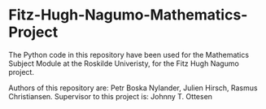 # Fitz-Hugh-Nagumo-Mathematics-Project

The Python code in this repository have been used for the Mathematics Subject Module at the Roskilde Univeristy, for the Fitz Hugh Nagumo project. 

Authors of this repository are: Petr Boska Nylander, Julien Hirsch, Rasmus Christiansen. Supervisor to this project is: Johnny T. Ottesen

